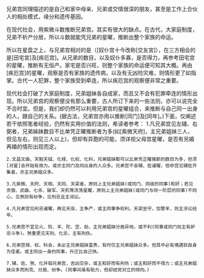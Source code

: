 兄弟宫同理描述的是自己和家中母亲、兄弟或交情很深的朋友，甚至是工作上合伙人的相处模式，缘分和遗传基因。

在现代社会，用紫微斗数推断兄弟宫。其实有很大的缺点。在古代，大家庭制度，兄弟不析产分居，所以斗数就能凭兄弟的星曜，推断出整个家族的命运。

所以在星盘之上，与兄弟宫相对的是（[奴仆宫十今改称[交友宮]），在三方相会的是[田宅宮]及[疾厄宫]。从兄弟的数目，以及奴仆多寡，是否得力，再参考田宅宫的星曜，推断有无恒产。家宅是否兴旺，则整个家族的命运便可知其大概。再由[疾厄宫]的星曜，观察是否有家族的遗传病，以及有无凶险灾难，则情形更了如指掌。古代一人犯罪，整个家族受到牵连，所以疾厄宫的观察便非常之重要。

现代社会打破了大家庭制度，兄弟姐妹各自成家，而且又不会有犯罪牵连的情形出现。所以兄弟宫的观察便没有那么重要，古人所订下来的一些法则，亦可以说完全不合时宜。但是，我们却仍然可以利用兄弟宫的星曜组合，来推断与自己同一出身的人，跟自己的关系。(据古法，兄弟宫亦用以推断[同门]及[同年]。)下面，仅阐述若干依照笔者经验，仍然有实用价值的法则，希读者参考：
    1.凡兄弟宫见左辅、右弼者，兄弟姊妹数目不比单凭正曜推断者为多(如[紫微天府]，主兄弟姐妹三人，但见左右，则见三人以上)，但却有异胞的可能，须详视父母宫星曜，是否有另婚再婚的情形出现而定。

    2.文昌文曲、天魁天钺、化禄、化权、化科，兄弟姐妹都可以比单凭正曜推断的数目为多，但须[对星]会开始有效力。或亦主同门及同出身的人众多。兄弟宫不会辅、佐诸曜，但命宫见辅佐齐集者，亦主兄弟姐众多。

    3.凡紫微、天府、天相、天同、天梁者，原则上主兄弟姐妹(或同门、同级的同事)和好；若见贪狼、武曲、七杀、破军、天机等流荡星曜，原则上主兄弟姐妹(或同门与同一阶层的同事)不同心，见煞则有纷争，见刑忌且主词讼。

    4.凡兄弟宫见刑忌诸曜，再见天巫，主争产，或主同事争权利。天梁坐守，加擎羊，则主涉讼经年。

    5.兄弟宫不宜见火、铃、羊、陀、空、劫，主兄弟姐妹分居异地，或不利(同事或同门则主有妒忌斗争)。煞重更见天刑、化忌，主有刑伤。

    6.兄弟宫禄、权、科会，未必主兄弟姐妹富贵，有时仅主兄弟姐妹众多。但其中必有境遇较自身为佳者。或主同出一身的同事，升迁比自己快。

    7.辅、佐、煞、化并临兄弟宫，吉凶交杂，或主和好而有刑伤；或主和好而不得力；或主兄弟姐妹众多而刑克、分居、纷争。(同事间虽有助力，但却结党对立的倾向。)
